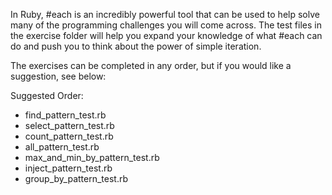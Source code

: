 In Ruby, #each is an incredibly powerful tool that can be used to help solve many of the programming challenges you will come across.  The test files in the exercise folder will help you expand your knowledge of what #each can do and push you to think about the power of simple iteration.

The exercises can be completed in any order, but if you would like a suggestion, see below:

Suggested Order:

<!-- * map_pattern_test.rb -->
* find_pattern_test.rb
* select_pattern_test.rb
* count_pattern_test.rb
* all_pattern_test.rb
* max_and_min_by_pattern_test.rb
* inject_pattern_test.rb
* group_by_pattern_test.rb
